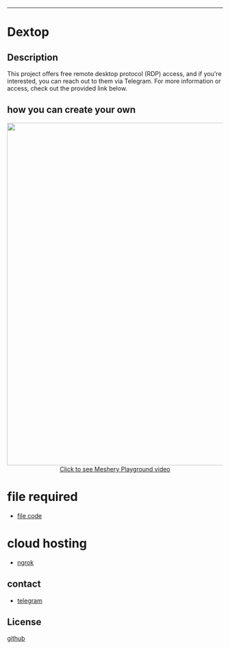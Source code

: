 


---


# Dextop

## Description 

This project offers free remote desktop protocol (RDP) access, and if you're interested, you can reach out to them via Telegram. For more information or access, check out the provided link below.

## how you can create your own
<div align="center" width="100%">
<a href="https://youtu.be/XIKVxuOJGqg?si=QPUgB0eQKeYGS6vR"><img src="https://play.meshery.io/static/media/meshery-playground-meshmap.5242722a8cd9c3855f42.png" width="800px" /></a>
 <br /><a href="https://youtu.be/XIKVxuOJGqg?si=QPUgB0eQKeYGS6vR">Click to see Meshery Playground video</a>
</div>


# file required
- [file code]( https://github.com/hemk651/Dextop/blob/a5740f0313d24b3020c83efb6a809d7cb0922258/.github/workflows/main.yml)

# cloud hosting
- [ngrok](https://ngrok.com/)

## contact
- [telegram](https://t.me/hemk651)

## License
[github](/LICENSE)

